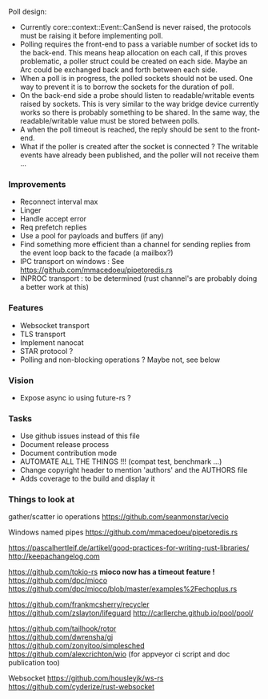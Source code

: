 Poll design:
 - Currently core::context::Event::CanSend is never raised, the protocols must be raising it before implementing poll.
 - Polling requires the front-end to pass a variable number of socket ids to the back-end. This means heap allocation on each call, if this proves problematic, a poller struct could be created on each side. Maybe an Arc could be exchanged back and forth between each side.
 - When a poll is in progress, the polled sockets should not be used. One way to prevent it is to borrow the sockets for the duration of poll.
 - On the back-end side a probe should listen to readable/writable events raised by sockets. This is very similar to the way bridge device currently works so there is probably something to be shared. In the same way, the readable/writable value must be stored between polls.
 - A when the poll timeout is reached, the reply should be sent to the front-end.
 - What if the poller is created after the socket is connected ? The writable events have already been published, and the poller will not receive them ...

### Improvements
- Reconnect interval max 
- Linger
- Handle accept error
- Req prefetch replies
- Use a pool for payloads and buffers (if any)
- Find something more efficient than a channel for sending replies from the event loop back to the facade (a mailbox?)
- IPC transport on windows : See https://github.com/mmacedoeu/pipetoredis.rs
- INPROC transport : to be determined (rust channel's are probably doing a better work at this)

### Features
- Websocket transport
- TLS transport
- Implement nanocat
- STAR protocol ?
- Polling and non-blocking operations ? Maybe not, see below

### Vision
- Expose async io using future-rs ?

### Tasks
- Use github issues instead of this file
- Document release process
- Document contribution mode
- AUTOMATE ALL THE THINGS !!! (compat test, benchmark ...)
- Change copyright header to mention 'authors' and the AUTHORS file
- Adds coverage to the build and display it


### Things to look at

gather/scatter io operations
https://github.com/seanmonstar/vecio

Windows named pipes
https://github.com/mmacedoeu/pipetoredis.rs

https://pascalhertleif.de/artikel/good-practices-for-writing-rust-libraries/
http://keepachangelog.com

https://github.com/tokio-rs
**mioco now has a timeout feature !**  
https://github.com/dpc/mioco  
https://github.com/dpc/mioco/blob/master/examples%2Fechoplus.rs  


https://github.com/frankmcsherry/recycler
https://github.com/zslayton/lifeguard
http://carllerche.github.io/pool/pool/


https://github.com/tailhook/rotor  
https://github.com/dwrensha/gj  
https://github.com/zonyitoo/simplesched  
https://github.com/alexcrichton/wio (for appveyor ci script and doc publication too)  


Websocket
https://github.com/housleyjk/ws-rs  
https://github.com/cyderize/rust-websocket  
